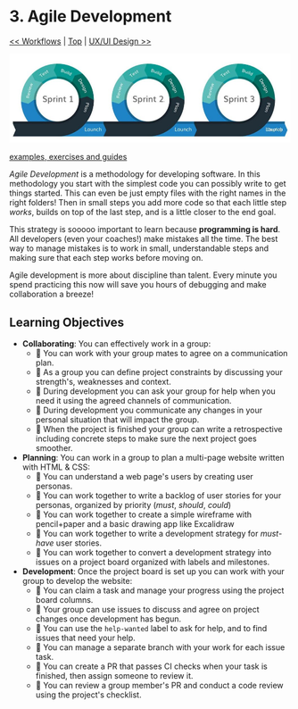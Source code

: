 # 3. Agile Development

[&lt;&lt; Workflows](../workflows/) \| [Top](../) \| [UX/UI Design &gt;&gt;](../ux-ui-design/)

[![iterating with sprints](../../.gitbook/assets/iterating-with-sprints.png)](https://medium.com/@hninja049/understanding-agile-development-8d034ed57fb)

[examples, exercises and guides](https://github.com/HackYourFutureBelgium/agile-development)

_Agile Development_ is a methodology for developing software. In this methodology you start with the simplest code you can possibly write to get things started. This can even be just empty files with the right names in the right folders! Then in small steps you add more code so that each little step _works_, builds on top of the last step, and is a little closer to the end goal.

This strategy is sooooo important to learn because **programming is hard**. All developers \(even your coaches!\) make mistakes all the time. The best way to manage mistakes is to work in small, understandable steps and making sure that each step works before moving on.

Agile development is more about discipline than talent. Every minute you spend practicing this now will save you hours of debugging and make collaboration a breeze!

## Learning Objectives

* **Collaborating**: You can effectively work in a group:
  * 🥚 You can work with your group mates to agree on a communication plan.
  * 🥚 As a group you can define project constraints by discussing your strength's, weaknesses and context.
  * 🥚 During development you can ask your group for help when you need it using the agreed channels of communication.
  * 🥚 During development you communicate any changes in your personal situation that will impact the group.
  * 🥚 When the project is finished your group can write a retrospective including concrete steps to make sure the next project goes smoother.
* **Planning**: You can work in a group to plan a multi-page website written with HTML & CSS:
  * 🥚 You can understand a web page's users by creating user personas.
  * 🥚 You can work together to write a backlog of user stories for your personas, organized by priority \(_must_, _should_, _could_\)
  * 🥚 You can work together to create a simple wireframe with pencil+paper and a basic drawing app like Excalidraw
  * 🐣 You can work together to write a development strategy for _must-have_ user stories.
  * 🐣 You can work together to convert a development strategy into issues on a project board organized with labels and milestones.
* **Development**: Once the project board is set up you can work with your group to develop the website:
  * 🥚 You can claim a task and manage your progress using the project board columns.
  * 🥚 Your group can use issues to discuss and agree on project changes once development has begun.
  * 🥚 You can use the `help-wanted` label to ask for help, and to find issues that need your help.
  * 🥚 You can manage a separate branch with your work for each issue task.
  * 🥚 You can create a PR that passes CI checks when your task is finished, then assign someone to review it.
  * 🐣 You can review a group member's PR and conduct a code review using the project's checklist.


